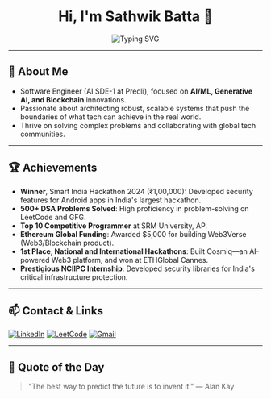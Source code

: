 <h1 align="center">Hi, I'm Sathwik Batta 👋</h1>

<p align="center">
  <img src="https://readme-typing-svg.demolab.com?lines=AI+Engineer+%7C+Blockchain+Developer+%7C+Full+Stack+Innovator;Building+Intelligent+and+Scalable+Tech+Solutions" alt="Typing SVG" />
</p>

---

## 🚀 About Me

- Software Engineer (AI SDE-1 at Predli), focused on **AI/ML, Generative AI, and Blockchain** innovations.
- Passionate about architecting robust, scalable systems that push the boundaries of what tech can achieve in the real world.
- Thrive on solving complex problems and collaborating with global tech communities.

---

## 🏆 Achievements

- **Winner**, Smart India Hackathon 2024 (₹1,00,000): Developed security features for Android apps in India's largest hackathon.
- **500+ DSA Problems Solved**: High proficiency in problem-solving on LeetCode and GFG.
- **Top 10 Competitive Programmer** at SRM University, AP.
- **Ethereum Global Funding**: Awarded $5,000 for building Web3Verse (Web3/Blockchain product).
- **1st Place, National and International Hackathons**: Built Cosmiq—an AI-powered Web3 platform, and won at ETHGlobal Cannes.
- **Prestigious NCIIPC Internship**: Developed security libraries for India's critical infrastructure protection.

---

## 📫 Contact & Links

[![LinkedIn](https://img.shields.io/badge/-LinkedIn-blue?style=flat-square&logo=linkedin)](https://www.linkedin.com/in/sathwik-batta-637a7b214/)
[![LeetCode](https://img.shields.io/badge/-LeetCode-orange?style=flat-square&logo=leetcode)](https://leetcode.com/u/sathwikcodes/)
[![Gmail](https://img.shields.io/badge/-Email-c14438?style=flat-square&logo=Gmail&logoColor=white)](mailto:bnvsathwik75@gmail.com)

---

## 💬 Quote of the Day
> "The best way to predict the future is to invent it." — Alan Kay

